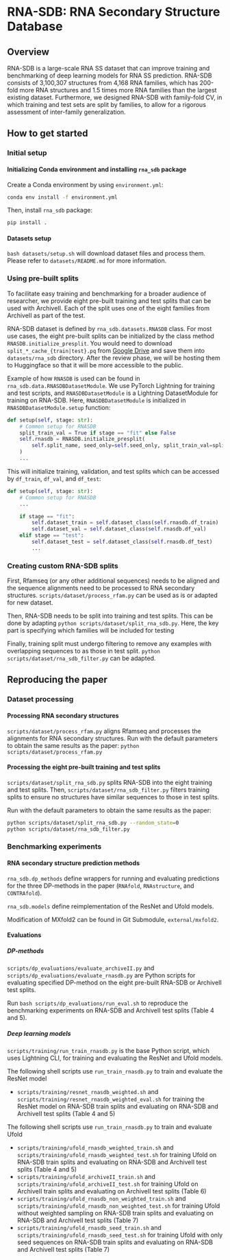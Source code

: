 # RNA-SDB: RNA Secondary Structure Database

## Overview

RNA-SDB is a large-scale RNA SS dataset that can improve training and benchmarking of deep learning models for RNA SS prediction. RNA-SDB consists of 3,100,307 structures from 4,168 RNA families, which has 200-fold more RNA structures and 1.5 times more RNA families than the largest existing dataset. Furthermore, we designed RNA-SDB with family-fold CV, in which training and test sets are split by families, to allow for a rigorous assessment of inter-family generalization.

## How to get started

### Initial setup

#### Initializing Conda environment and installing `rna_sdb` package

Create a Conda environment by using `environment.yml`:

```bash
conda env install -f environment.yml
```

Then, install `rna_sdb` package:

```bash
pip install .
```

#### Datasets setup

`bash datasets/setup.sh` will download dataset files and process them. Please refer to `datasets/README.md` for more information.

### Using pre-built splits

To facilitate easy training and benchmarking for a broader audience of researcher, we provide eight pre-built training and test splits that can be used with ArchiveII. Each of the split uses one of the eight families from ArchiveII as part of the test.

RNA-SDB dataset is defined by `rna_sdb.datasets.RNASDB` class. For most use cases, the eight pre-built splits can be initialized by the class method `RNASDB.initialize_presplit`. You would need to download `split_*_cache_{train|test}.pq` from [Google Drive](https://drive.google.com/drive/folders/1fYIsnzLQEFDiwZd0IiA1LF-tzPr16fF9?usp=sharing) and save them into `datasets/rna_sdb` directory. After the review phase, we will be hosting them to Huggingface so that it will be more accessible to the public.

Example of how `RNASDB` is used can be found in `rna_sdb.data.RNASDBDatasetModule`. We use PyTorch Lightning for training and test scripts, and `RNASDBDatasetModule` is a Lightning DatasetModule for training on RNA-SDB. Here, `RNASDBDatasetModule` is initialized in `RNASDBDatasetModule.setup` function:

```python
def setup(self, stage: str):
    # Common setup for RNASDB
    split_train_val = True if stage == "fit" else False
    self.rnasdb = RNASDB.initialize_presplit(
        self.split_name, seed_only=self.seed_only, split_train_val=split_train_val
    )
    ...
```

This will initialize training, validation, and test splits which can be accessed by `df_train`, `df_val`, and `df_test`:

```python
def setup(self, stage: str):
    # Common setup for RNASDB
    ...

    if stage == "fit":
        self.dataset_train = self.dataset_class(self.rnasdb.df_train)
        self.dataset_val = self.dataset_class(self.rnasdb.df_val)
    elif stage == "test":
        self.dataset_test = self.dataset_class(self.rnasdb.df_test)
        ...
```

### Creating custom RNA-SDB splits

First, Rfamseq (or any other additional sequences) needs to be aligned and the sequence alignments need to be processed to RNA secondary structures. `scripts/dataset/process_rfam.py` can be used as is or adapted for new dataset.

Then, RNA-SDB needs to be split into training and test splits. This can be done by adapting `python scripts/dataset/split_rna_sdb.py`. Here, the key part is specifying which families will be included for testing

Finally, training split must undergo filtering to remove any examples with overlapping sequences to as those in test split. `python scripts/dataset/rna_sdb_filter.py` can be adapted.

## Reproducing the paper

### Dataset processing

#### Processing RNA secondary structures

`scripts/dataset/process_rfam.py` aligns Rfamseq and processes the alignments for RNA secondary structures. Run with the default parameters to obtain
the same results as the paper: `python scripts/dataset/process_rfam.py`

#### Processing the eight pre-built training and test splits

`scripts/dataset/split_rna_sdb.py` splits RNA-SDB into the eight training and test splits. Then, `scripts/dataset/rna_sdb_filter.py` filters training splits to ensure no structures have similar sequences to those in test splits.

Run with the default parameters to obtain the same results as the paper:

```bash
python scripts/dataset/split_rna_sdb.py --random_state=0
python scripts/dataset/rna_sdb_filter.py
```

### Benchmarking experiments

#### RNA secondary structure prediction methods

`rna_sdb.dp_methods` define wrappers for running and evaluating predictions for the three DP-methods in the paper (`RNAfold`, `RNAstructure`, and `CONTRAfold`). 

`rna_sdb.models` define reimplementation of the ResNet and Ufold models.

Modification of MXfold2 can be found in Git Submodule, `external/mxfold2`.

#### Evaluations

##### DP-methods

`scripts/dp_evaluations/evaluate_archiveII.py` and `scripts/dp_evaluations/evaluate_rnasdb.py` are Python scripts for evaluating specified DP-method on the eight pre-built RNA-SDB or ArchiveII test splits.

Run `bash scripts/dp_evaluations/run_eval.sh` to reproduce the benchmarking experiments on RNA-SDB and ArchiveII test splits (Table 4 and 5).

##### Deep learning models

`scripts/training/run_train_rnasdb.py` is the base Python script, which uses Lightning CLI, for training and evaluating the ResNet and Ufold models.

The following shell scripts use `run_train_rnasdb.py` to train and evaluate the ResNet model

- `scripts/training/resnet_rnasdb_weighted.sh` and `scripts/training/resnet_rnasdb_weighted_eval.sh` for training the ResNet model on RNA-SDB train splits and evaluating on RNA-SDB and ArchiveII test splits (Table 4 and 5)

The following shell scripts use `run_train_rnasdb.py` to train and evaluate Ufold

- `scripts/training/ufold_rnasdb_weighted_train.sh` and `scripts/training/ufold_rnasdb_weighted_test.sh` for training Ufold on RNA-SDB train splits and evaluating on RNA-SDB and ArchiveII test splits (Table 4 and 5)
- `scripts/training/ufold_archiveII_train.sh` and `scripts/training/ufold_archiveII_test.sh` for training Ufold on ArchiveII train splits and evaluating on ArchiveII test splits (Table 6)
- `scripts/training/ufold_rnasdb_non_weighted_train.sh` and `scripts/training/ufold_rnasdb_non_weighted_test.sh` for training Ufold without weighted sampling on RNA-SDB train splits and evaluating on RNA-SDB and ArchiveII test splits (Table 7)
- `scripts/training/ufold_rnasdb_seed_train.sh` and `scripts/training/ufold_rnasdb_seed_test.sh` for training Ufold with only seed sequences on RNA-SDB train splits and evaluating on RNA-SDB and ArchiveII test splits (Table 7)
